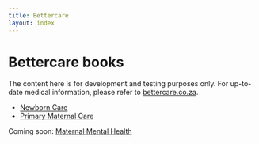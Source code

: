 ```yaml
---
title: Bettercare
layout: index
---
```


# Bettercare books

The content here is for development and testing purposes only. For up-to-date medical information, please refer to [bettercare.co.za](http://bettercare.co.za).

* [Newborn Care](nc/nc-0-3-contents.html)
* [Primary Maternal Care](pmc/pmc-0-3-contents.html)

Coming soon: [Maternal Mental Health](mmh/mmh-0-3-contents.html)
